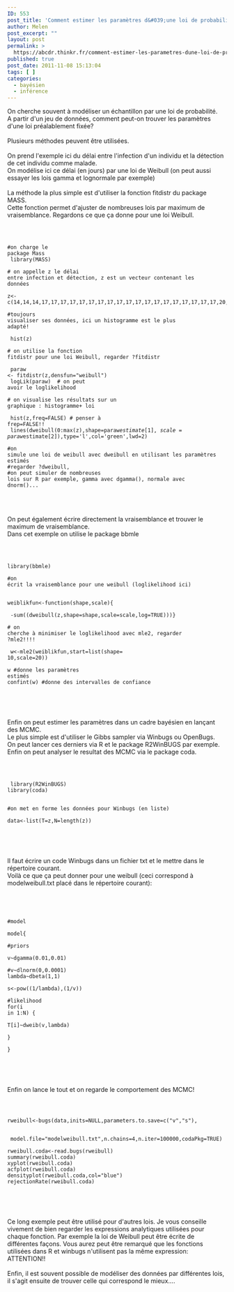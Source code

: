 ```yaml
---
ID: 553
post_title: 'Comment estimer les paramètres d&#039;une loi de probabilité avec R ?'
author: Melen
post_excerpt: ""
layout: post
permalink: >
  https://abcdr.thinkr.fr/comment-estimer-les-parametres-dune-loi-de-probabilite-avec-r/
published: true
post_date: 2011-11-08 15:13:04
tags: [ ]
categories:
  - bayésien
  - inférence
---
```

On cherche souvent à modéliser un échantillon par une loi de probabilité. <br />A partir d'un jeu de données, comment peut-on trouver les paramètres d'une loi préalablement fixée?<br /><br />Plusieurs méthodes peuvent être utilisées.<br /><br />On prend l'exemple ici du délai entre l'infection d'un individu et la détection de cet individu comme malade.<br />On modélise ici ce délai (en jours) par une loi de Weibull (on peut aussi essayer les lois gamma et lognormale par exemple)<br /><br />La méthode la plus simple est d'utiliser la fonction fitdistr du package MASS.<br />Cette fonction permet d'ajuster de nombreuses lois par maximum de vraisemblance. Regardons ce que ça donne pour une loi Weibull.<br /><br /> <pre><code><br /><br />#on charge le package Mass<br /> library(MASS) <br /><br /># on appelle z le délai entre infection et détection, z est un vecteur contenant les données<br /><br />z&lt;-c(14,14,14,17,17,17,17,17,17,17,17,17,17,17,17,17,17,17,17,17,17,17,20,20,20,20,20,20,20,20,20,20,20,20,20,20,20,20,20,20,20,20,20,20,20,20,20,20,23)<br /><br />#toujours visualiser ses données, ici un histogramme est le plus adapté!<br /><br /> hist(z) <br /><br /># on utilise la fonction fitdistr pour une loi Weibull, regarder ?fitdistr<br /><br /> paraw &lt;- fitdistr(z,densfun="weibull") <br /> logLik(paraw)  # on peut avoir le loglikelihood<br /><br /># on visualise les résultats sur un graphique : histogramme+ loi <br /><br /> hist(z,freq=FALSE) # penser à frep=FALSE!!<br /> lines(dweibull(0:max(z),shape=paraw$estimate[1],scale=paraw$estimate[2]),type='l',col='green',lwd=2)<br /><br />#on simule une loi de weibull avec dweibull en utilisant les paramètres estimés<br />#regarder ?dweibull, <br />#on peut simuler de nombreuses lois sur R par exemple, gamma avec dgamma(), normale avec dnorm()...<br /><br /></code></pre> <br /><br />On peut également écrire directement la vraisemblance et trouver le maximum de vraisemblance.<br />Dans cet exemple on utilise le package bbmle<br /><br /> <pre><code><br /><br />library(bbmle) <br /><br />#on écrit la vraisemblance pour une weibull (loglikelihood ici)<br /><br /> weiblikfun&lt;-function(shape,scale){<br />    -sum((dweibull(z,shape=shape,scale=scale,log=TRUE)))}<br /><br /># on cherche à minimiser le loglikelihood avec mle2, regarder ?mle2!!!!<br /><br /> w&lt;-mle2(weiblikfun,start=list(shape= 10,scale=20)) <br /><br />w #donne les paramètres estimés<br />confint(w) #donne des intervalles de confiance<br /><br /> </code></pre>  <br /><br />Enfin on peut estimer les paramètres dans un cadre bayésien en lançant des MCMC.<br />Le plus simple est d'utiliser le Gibbs sampler via Winbugs ou OpenBugs.<br />On peut lancer ces derniers via R et le package R2WinBUGS par exemple.<br />Enfin on peut analyser le resultat des MCMC via le package coda.<br /><br />  <pre><code> <br /><br /> library(R2WinBUGS)<br />library(coda) <br /><br />#on met en forme les données pour Winbugs (en liste)<br /> data&lt;-list(T=z,N=length(z))<br /><br /> </code></pre>  <br /><br />Il faut écrire un code Winbugs dans un fichier txt et le mettre dans le répertoire courant.<br />Voilà ce que ça peut donner pour une weibull (ceci correspond à modelweibull.txt placé dans le répertoire courant):<br /><br /> <pre><code><br /><br /> #model<br /><br />model{<br /><br />#priors<br /><br />v~dgamma(0.01,0.01)<br /><br />#v~dlnorm(0,0.0001)<br />lambda~dbeta(1,1)<br /><br />s&lt;-pow((1/lambda),(1/v))<br /><br />#likelihood<br />for(i in 1:N) {<br /><br />T[i]~dweib(v,lambda)<br /><br />}<br /><br />} <br /> </code></pre>  <br /><br />Enfin on lance le tout et on regarde le comportement des MCMC!<br />  <pre><code> <br /><br /> rweibull&lt;-bugs(data,inits=NULL,parameters.to.save=c("v","s"),<br />        model.file="modelweibull.txt",n.chains=4,n.iter=100000,codaPkg=TRUE)<br /><br />rweibull.coda&lt;-read.bugs(rweibull)<br />summary(rweibull.coda)<br />xyplot(rweibull.coda)<br />acfplot(rweibull.coda)<br />densityplot(rweibull.coda,col="blue")<br />rejectionRate(rweibull.coda)<br /><br /> </code></pre>  <br /><br />Ce long exemple peut être utilisé pour d'autres lois. Je vous conseille vivement de bien regarder les expressions analytiques utilisées pour chaque fonction. Par exemple la loi de Weibull peut être écrite de différentes façons. Vous aurez peut être remarqué que les fonctions utilisées dans R et winbugs n'utilisent pas la même expression: ATTENTION!!<br /><br />Enfin, il est souvent possible de modéliser des données par différentes lois, il s'agit ensuite de trouver celle qui correspond le mieux....
